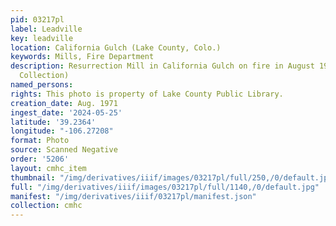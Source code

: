 ```yaml
---
pid: 03217pl
label: Leadville
key: leadville
location: California Gulch (Lake County, Colo.)
keywords: Mills, Fire Department
description: Resurrection Mill in California Gulch on fire in August 1971 (Wingenbach
  Collection)
named_persons: 
rights: This photo is property of Lake County Public Library.
creation_date: Aug. 1971
ingest_date: '2024-05-25'
latitude: '39.2364'
longitude: "-106.27208"
format: Photo
source: Scanned Negative
order: '5206'
layout: cmhc_item
thumbnail: "/img/derivatives/iiif/images/03217pl/full/250,/0/default.jpg"
full: "/img/derivatives/iiif/images/03217pl/full/1140,/0/default.jpg"
manifest: "/img/derivatives/iiif/03217pl/manifest.json"
collection: cmhc
---
```

